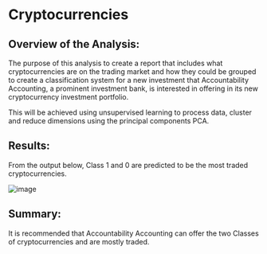# Cryptocurrencies
## Overview of the Analysis:

The purpose of this analysis to create a report that includes what cryptocurrencies are on the trading market and how they could be grouped to create a classification system for a new investment that Accountability Accounting, a prominent investment bank, is interested in offering in its new cryptocurrency investment portfolio.

This will be achieved using unsupervised learning to process data, cluster and reduce dimensions using the principal components PCA.

## Results:

From the output below, Class 1 and 0 are predicted to be the most traded cryptocurrencies.

![image](https://user-images.githubusercontent.com/104603037/189527308-9435cfc4-3e3d-4f9a-88ac-cadfb3671e97.png)


## Summary:
It is recommended that Accountability Accounting can offer the two Classes of cryptocurrencies and are mostly traded.
